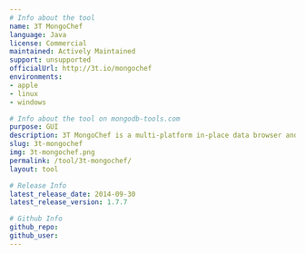 ```yaml
---
# Info about the tool
name: 3T MongoChef
language: Java
license: Commercial
maintained: Actively Maintained
support: unsupported
officialUrl: http://3t.io/mongochef
environments:
- apple
- linux
- windows

# Info about the tool on mongodb-tools.com
purpose: GUI
description: 3T MongoChef is a multi-platform in-place data browser and editor GUI for MongoDB. 3T MongoChef is free for personal and non-commercial use.
slug: 3t-mongochef
img: 3t-mongochef.png
permalink: /tool/3t-mongochef/
layout: tool

# Release Info
latest_release_date: 2014-09-30
latest_release_version: 1.7.7

# Github Info
github_repo: 
github_user: 
---
```


